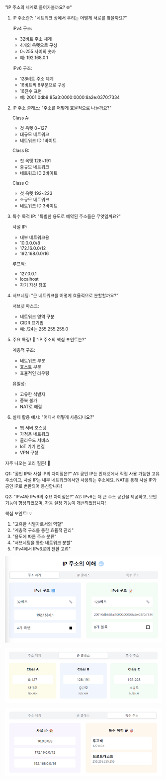 "IP 주소의 세계로 들어가볼까요? 🌐"

1. IP 주소란?:
   "네트워크 상에서 우리는 어떻게 서로를 찾을까요?"

   IPv4 구조:
    - 32비트 주소 체계
    - 4개의 옥텟으로 구성
    - 0~255 사이의 숫자
    - 예: 192.168.0.1

   IPv6 구조:
    - 128비트 주소 체계
    - 16비트씩 8부분으로 구성
    - 16진수 표현
    - 예: 2001:0db8:85a3:0000:0000:8a2e:0370:7334

2. IP 주소 클래스:
   "주소를 어떻게 효율적으로 나눌까요?"

   Class A:
    - 첫 옥텟 0~127
    - 대규모 네트워크
    - 네트워크 ID 1바이트

   Class B:
    - 첫 옥텟 128~191
    - 중규모 네트워크
    - 네트워크 ID 2바이트

   Class C:
    - 첫 옥텟 192~223
    - 소규모 네트워크
    - 네트워크 ID 3바이트

3. 특수 목적 IP:
   "특별한 용도로 예약된 주소들은 무엇일까요?"

   사설 IP:
    - 내부 네트워크용
    - 10.0.0.0/8
    - 172.16.0.0/12
    - 192.168.0.0/16

   루프백:
    - 127.0.0.1
    - localhost
    - 자기 자신 참조

4. 서브네팅:
   "큰 네트워크를 어떻게 효율적으로 분할할까요?"

   서브넷 마스크:
    - 네트워크 영역 구분
    - CIDR 표기법
    - 예: /24는 255.255.255.0

5. 주요 특징! 🎯
   "IP 주소의 핵심 포인트는?"

   계층적 구조:
    - 네트워크 부분
    - 호스트 부분
    - 효율적인 라우팅

   유일성:
    - 고유한 식별자
    - 중복 불가
    - NAT로 해결

6. 실제 활용 예시:
   "어디서 어떻게 사용되나요?"

    - 웹 서버 호스팅
    - 가정용 네트워크
    - 클라우드 서비스
    - IoT 기기 연결
    - VPN 구성

자주 나오는 꼬리 질문! 🤔

Q1: "공인 IP와 사설 IP의 차이점은?"
A1: 공인 IP는 인터넷에서 직접 사용 가능한 고유 주소이고,
사설 IP는 내부 네트워크에서만 사용되는 주소예요.
NAT를 통해 사설 IP가 공인 IP로 변환되어 통신합니다!

Q2: "IPv4와 IPv6의 주요 차이점은?"
A2: IPv6는 더 큰 주소 공간을 제공하고,
보안 기능이 향상되었으며,
자동 설정 기능이 개선되었답니다!

핵심 포인트! 💡

1. "고유한 식별자로서의 역할"
2. "계층적 구조를 통한 효율적 관리"
3. "용도에 따른 주소 분류"
4. "서브네팅을 통한 네트워크 분할"
5. "IPv4에서 IPv6로의 전환 고려"


![img.png](IP주소1.png)


![img_1.png](IP주소2.png)


![img_2.png](IP주소3.png)
